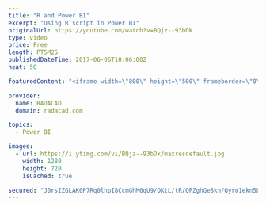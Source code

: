 ```yaml
---
title: "R and Power BI"
excerpt: "Using R script in Power BI"
originalUrl: https://youtube.com/watch?v=BQjz--93bDk
type: video
price: Free
length: PT5M2S
publishedDateTime: 2017-06-06T10:06:00Z
heat: 50

featuredContent: "<iframe width=\"800\" height=\"500\" frameborder=\"0\" src=\"https://www.youtube.com/embed/BQjz--93bDk\" allow=\"accelerometer; autoplay; encrypted-media; gyroscope; picture-in-picture\" allowfullscreen></iframe>"

provider:
  name: RADACAD
  domain: radacad.com

topics:
  - Power BI

images:
  - url: https://i.ytimg.com/vi/BQjz--93bDk/maxresdefault.jpg
    width: 1280
    height: 720
    isCached: true

secured: "J0rsIZGLAK0P7Rq0lhpI8CcmGhM0qU9/OKtL/tR/QPZghGe8kn/Qyro1ekn5L5iiHrmatiR2BvakGKcBlKxywR4gHaeUojr5szTh6UjWCW4xZ9YrMtMAzbZzBXJ1GBz0bE5AUimSo+vPaYSYQ2p2zoQP5wId9XGOLOxJ5F7SnGuGLfyf6BAj2s0xqiAtf9gYXxpu7C2guw5k5XtRDX4b6peseJ46uzGpG3OyY8pFlSmPawmpbrPmX4wsQocKzgkHDfwea48kTYSny6WmEsVw8FYcvZvXtVg8JjWhPQBEf2WPSEwq1bjvJevVucf8qeWvMpxAimGdNdDbQLG1P87LHQw6P13njssB15Um4Er2ebIserQ6l3v1RqgoGnZA27y0LGxQuV4PNmCh0JTFxU1QcmXBHZhsa47vdW8wrNFfIFI=;xjmrNiHWsgCQiMq4fSgKXQ=="
---
```



